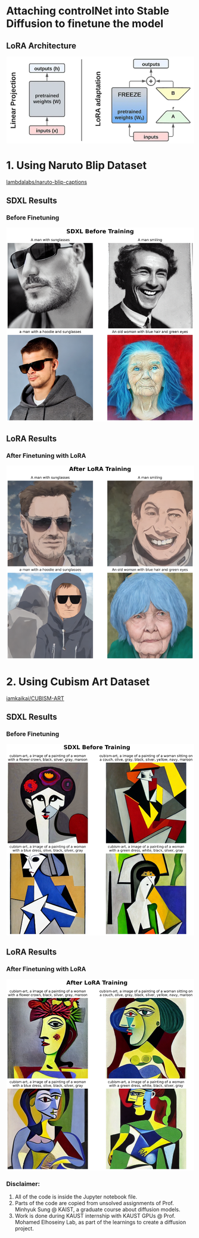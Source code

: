 # Attaching controlNet into Stable Diffusion to finetune the model

## LoRA Architecture
![picture](LoRA-Data/LoRA-architecture.png)

# 1. Using Naruto Blip Dataset
[lambdalabs/naruto-blip-captions](https://huggingface.co/datasets/lambdalabs/naruto-blip-captions)

## SDXL Results
### Before Finetuning
![picture](LoRA-Data/LoRA-naruto-blip/SDXL-Before-Training.png)

## LoRA Results
### After Finetuning with LoRA
![picture](LoRA-Data/LoRA-naruto-blip/After-LoRA.png)

# 2. Using Cubism Art Dataset
[iamkaikai/CUBISM-ART](https://huggingface.co/datasets/iamkaikai/CUBISM-ART)

## SDXL Results
### Before Finetuning
![picture](LoRA-Data/artistic-custom/SDXL-Before-Training.png)

## LoRA Results
### After Finetuning with LoRA
![picture](LoRA-Data/artistic-custom/After-LoRA.png)

### Disclaimer:
1. All of the code is inside the Jupyter notebook file.
2. Parts of the code are copied from unsolved assignments of Prof. Minhyuk Sung @ KAIST, a graduate course about diffusion models.
3. Work is done during KAUST internship with KAUST GPUs @ Prof. Mohamed Elhoseiny Lab, as part of the learnings to create a diffusion project.
